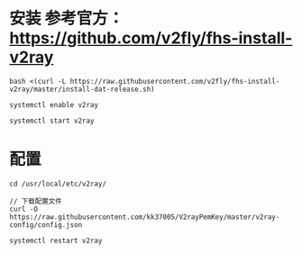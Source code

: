 # 安装 参考官方： https://github.com/v2fly/fhs-install-v2ray
```
bash <(curl -L https://raw.githubusercontent.com/v2fly/fhs-install-v2ray/master/install-dat-release.sh)

systemctl enable v2ray

systemctl start v2ray
```

# 配置
```
cd /usr/local/etc/v2ray/

// 下载配置文件
curl -O https://raw.githubusercontent.com/kk37005/V2rayPemKey/master/v2ray-config/config.json

systemctl restart v2ray
```

